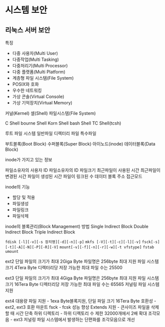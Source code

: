 # 시스템 보안

## 리눅스 서버 보안

특징

- 다중 사용자(Multi User)
- 다중작업(Multi Tasking)
- 다중처리기(Multi Processor)
- 다중 플랫폼(Multi Platform)
- 계층형 파일 시스템(File System)
- POSIX와 호화
- 우수한 네트워킹
- 가상 콘솔(Virtual Console)
- 가상 기억장치(Virtual Memory)

커널(Kernel)
셀(Shell)
파일시스템(File System)

C Shell
bourne Shell
Korn Shell
bash Shell
TC Shell(tcsh)

루트 파일 시스템
일반파일
디렉터리 파일
특수파일

부트블록(Boot Block)
수퍼블록(Super Block)
아이노드(inode)
데이터블록(Data Block)

inode가 가지고 있는 정보

파일소유자의 사용자 ID
파일소유자의 ID
파일크기
최근파일이 사용된 시간
최근파일이 변경된 시간
파일이 생성된 시간
파일이 링크된 수
데이터 블록 주소
접근모드

inode의 기능

- 할당 및 적용
- 파일생성
- 파일링크
- 파일삭제

inode의 블록관리(Block Management) 방법
Single Indirect Block
Double Indirect Block
Triple Indirect Block

`fdisk [-l][-v][-s 장치명][-d][-n][-p]`
`mkfs [-V][-t][-c][-l][-v]`
`fsck[-s][-t][-A][-N][-P][-R][-V]`
`mount[-v][-f][-n][-r][-w][-t vfstype]`
`fstab`
`umount`

ext2
단일 파일의 크기가 최대 2Giga Byte
파일명은 256byte
최대 지원 파일 시스템 크기 4Tera Byte
디렉터리당 저장 가능한 최대 파일 수는 25500

ext3
단일 파일의 크기가 최대 4Giga Byte
파일명은 256byte
최대 지원 파일 시스템 크기 16Tera Byte
디렉터리당 저장 가능한 최대 파일 수는 65565
저널링 파일 시스템 지원

ext4
대용량 파일 지원 - 1exa Byte블록지원, 단일 파일 크기 16Tera Byte
호환성 - ext2, ext3 호환 마운트
fsck - fcsk 성능 향상
Extends 지원 - 큰사이즈 파일을 삭제할 때 시간 단축
하위 디렉토리 - 하위 디렉토리 수 제한 32000개에서 2배 확대
조각모음 - ext3 저널링 파일 시스템에서 발생하는 단편화를 조각모음으로 개선
